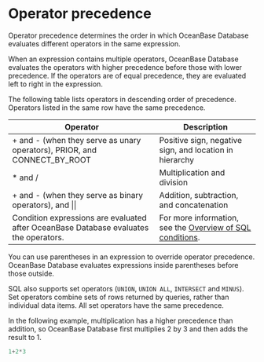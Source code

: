 # Operator precedence

Operator precedence determines the order in which OceanBase Database evaluates different operators in the same expression.

When an expression contains multiple operators, OceanBase Database evaluates the operators with higher precedence before those with lower precedence. If the operators are of equal precedence, they are evaluated left to right in the expression.

The following table lists operators in descending order of precedence. Operators listed in the same row have the same precedence.

| Operator | Description |
|------------------------------------|------------------------------------------------------------------|
| + and - (when they serve as unary operators), PRIOR, and CONNECT_BY_ROOT | Positive sign, negative sign, and location in hierarchy  |
| \* and / | Multiplication and division  |
| + and - (when they serve as binary operators), and \|\| | Addition, subtraction, and concatenation  |
| Condition expressions are evaluated after OceanBase Database evaluates the operators. | For more information, see the [Overview of SQL conditions](../700.condition-of-oracle-mode/100.overview-of-sql-conditions-of-oracle-mode.md).  |

You can use parentheses in an expression to override operator precedence. OceanBase Database evaluates expressions inside parentheses before those outside.

SQL also supports set operators (`UNION`, `UNION ALL`, `INTERSECT` and `MINUS`). Set operators combine sets of rows returned by queries, rather than individual data items. All set operators have the same precedence.

In the following example, multiplication has a higher precedence than addition, so OceanBase Database first multiplies 2 by 3 and then adds the result to 1.

```sql
1+2*3
```
